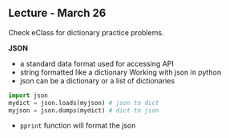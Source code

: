 ## Lecture - March 26
Check eClass for dictionary practice problems.

**JSON**
- a standard data format used for accessing API
- string formatted like a dictionary
Working with json in python
- json can be a dictionary or a list of dictionaries
```python
import json
mydict = json.loads(myjson) # json to dict
myjson = json.dumps(mydict) # dict to json
```
- `pprint` function will format the json
